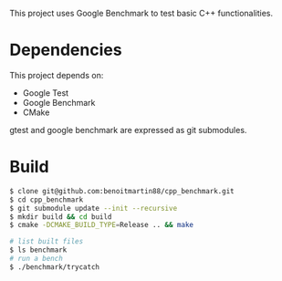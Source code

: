 
This project uses Google Benchmark to test basic C++ functionalities.



# Dependencies
This project depends on:
- Google Test
- Google Benchmark
- CMake

gtest and google benchmark are expressed as git submodules.



# Build
``` bash
$ clone git@github.com:benoitmartin88/cpp_benchmark.git
$ cd cpp_benchmark
$ git submodule update --init --recursive
$ mkdir build && cd build
$ cmake -DCMAKE_BUILD_TYPE=Release .. && make

# list built files
$ ls benchmark
# run a bench
$ ./benchmark/trycatch
```
